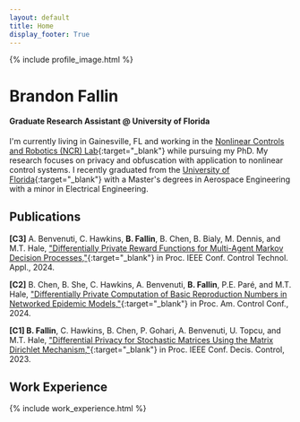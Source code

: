 ```yaml
---
layout: default
title: Home
display_footer: True
---
```


{% include profile_image.html %}

<h1 id="brandon-fallin" class="bottom-gone-h1">Brandon Fallin</h1>

<h4 id="graduate-research-assistant-university-of-florida" class="bottom-gone-h4">Graduate Research Assistant @ University of Florida</h4>

I'm currently living in Gainesville, FL and working in the [Nonlinear Controls and Robotics (NCR) Lab](https://ncr.mae.ufl.edu/){:target="\_blank"} while pursuing my PhD. My research focuses on privacy and obfuscation with application to nonlinear control systems. I recently graduated from the [University of Florida](https://mae.ufl.edu/){:target="\_blank"} with a Master's degrees in Aerospace Engineering with a minor in Electrical Engineering.

<h2 id="publications" class="bottom-gone-h2">Publications</h2>

**[C3]** A. Benvenuti, C. Hawkins, **B. Fallin**, B. Chen, B. Bialy, M. Dennis, and M.T. Hale, ["Differentially Private Reward Functions for Multi-Agent Markov Decision Processes,"](https://ieeexplore.ieee.org/abstract/document/10666610){:target="\_blank"} in Proc. IEEE Conf. Control Technol. Appl., 2024.

**[C2]** B. Chen, B. She, C. Hawkins, A. Benvenuti, **B. Fallin**, P.E. Paré, and M.T. Hale, ["Differentially Private Computation of Basic Reproduction Numbers in Networked Epidemic Models,"](https://ieeexplore.ieee.org/abstract/document/10644264){:target="\_blank"} in Proc. Am. Control Conf., 2024.

**[C1] B. Fallin**, C. Hawkins, B. Chen, P. Gohari, A. Benvenuti, U. Topcu, and M.T. Hale, ["Differential Privacy for Stochastic Matrices Using the Matrix Dirichlet Mechanism,"](https://ieeexplore.ieee.org/abstract/document/10383376){:target="\_blank"} in Proc. IEEE Conf. Decis. Control, 2023.

<h2 id="work-experience" class="bottom-gone-h2">Work Experience</h2>

{% include work_experience.html %}
